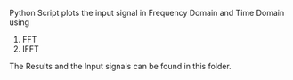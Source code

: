 Python Script plots the input signal in Frequency Domain and Time Domain using 
1. FFT
2. IFFT

The Results and the Input signals can be found in this folder. 

